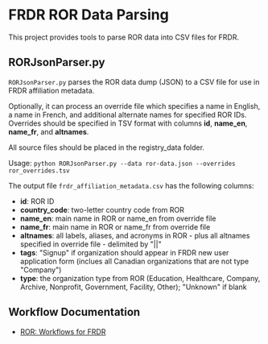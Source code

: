# FRDR ROR Data Parsing

This project provides tools to parse ROR data into CSV files for FRDR.

## RORJsonParser.py
`RORJsonParser.py` parses the ROR data dump (JSON) to a CSV file for use in FRDR affiliation metadata. 

Optionally, it can process an override file which specifies a name in English, a name in French, and additional alternate names for specified ROR IDs. Overrides should be specified in TSV format with columns **id**, **name_en**, **name_fr**, and **altnames**.

All source files should be placed in the registry_data folder.

Usage: `python RORJsonParser.py --data ror-data.json --overrides ror_overrides.tsv`

The output file `frdr_affiliation_metadata.csv` has the following columns:

-  **id**: ROR ID
-  **country_code**: two-letter country code from ROR
-  **name_en**: main name in ROR or name_en from override file
-  **name_fr**: main name in ROR or name_fr from override file
-  **altnames**: all labels, aliases, and acronyms in ROR - plus all altnames specified in override file - delimited by "||"
-  **tags**: "Signup" if organization should appear in FRDR new user application form (inclues all Canadian organizations that are not type "Company")
-  **type**: the organization type from ROR (Education, Healthcare, Company, Archive, Nonprofit, Government, Facility, Other); "Unknown" if blank


## Workflow Documentation
- [ROR: Workflows for FRDR](https://docs.google.com/document/d/1-5n_A9Wo9OzVdQ6OYk0vIKF0khsY6iQu3REMBGWP5K4/edit#)








